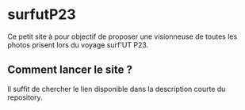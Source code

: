 # surfutP23
Ce petit site à pour objectif de proposer une visionneuse de toutes les photos prisent lors du voyage surf'UT P23.

## Comment lancer le site ?
Il suffit de chercher le lien disponible dans la description courte du repository.
